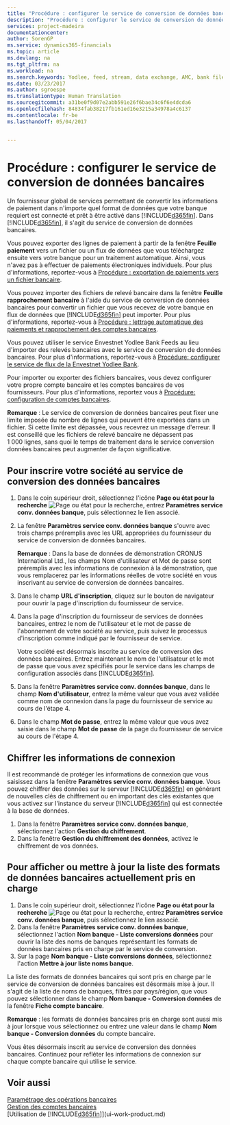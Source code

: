 ```yaml
---
title: "Procédure : configurer le service de conversion de données bancaires| Microsoft Docs"
description: "Procédure : configurer le service de conversion de données bancaires"
services: project-madeira
documentationcenter: 
author: SorenGP
ms.service: dynamics365-financials
ms.topic: article
ms.devlang: na
ms.tgt_pltfrm: na
ms.workload: na
ms.search.keywords: Yodlee, feed, stream, data exchange, AMC, bank file import, bank file export, re-export, bank transfer, AMC, bank data conversion service, funds transfer
ms.date: 03/23/2017
ms.author: sgroespe
ms.translationtype: Human Translation
ms.sourcegitcommit: a31be0f9d07e2abb591e26f6bae34c6f6e4dcda6
ms.openlocfilehash: 84834fab38217fb161ed16e3215a34978a4c6137
ms.contentlocale: fr-be
ms.lasthandoff: 05/04/2017


---
```

# <a name="how-to-set-up-the-bank-data-conversion-service"></a>Procédure : configurer le service de conversion de données bancaires
Un fournisseur global de services permettant de convertir les informations de paiement dans n'importe quel format de données que votre banque requiert est connecté et prêt à être activé dans [!INCLUDE[d365fin](includes/d365fin_md.md)]. Dans [!INCLUDE[d365fin](includes/d365fin_md.md)], il s'agit du service de conversion de données bancaires.

Vous pouvez exporter des lignes de paiement à partir de la fenêtre **Feuille paiement** vers un fichier ou un flux de données que vous téléchargez ensuite vers votre banque pour un traitement automatique. Ainsi, vous n'avez pas à effectuer de paiements électroniques individuels. Pour plus d'informations, reportez-vous à [Procédure : exportation de paiements vers un fichier bancaire](payables-how-export-payments-bank-file.md).

Vous pouvez importer des fichiers de relevé bancaire dans la fenêtre **Feuille rapprochement bancaire** à l'aide du service de conversion de données bancaires pour convertir un fichier que vous recevez de votre banque en flux de données que [!INCLUDE[d365fin](includes/d365fin_md.md)] peut importer. Pour plus d'informations, reportez-vous à [Procédure : lettrage automatique des paiements et rapprochement des comptes bancaires](receivables-apply-payments-auto-reconcile-bank-accounts.md).

Vous pouvez utiliser le service Envestnet Yodlee Bank Feeds au lieu d'importer des relevés bancaires avec le service de conversion de données bancaires. Pour plus d'informations, reportez-vous à [Procédure: configurer le service de flux de la Envestnet Yodlee Bank](bank-how-setup-bank-statement-service.md).

Pour importer ou exporter des fichiers bancaires, vous devez configurer votre propre compte bancaire et les comptes bancaires de vos fournisseurs. Pour plus d'informations, reportez vous à [Procédure: configuration de comptes bancaires](bank-how-setup-bank-accounts.md).

**Remarque** : Le service de conversion de données bancaires peut fixer une limite imposée du nombre de lignes qui peuvent être exportées dans un fichier. Si cette limite est dépassée, vous recevrez un message d'erreur. Il est conseillé que les fichiers de relevé bancaire ne dépassent pas 1 000 lignes, sans quoi le temps de traitement dans le service conversion données bancaires peut augmenter de façon significative.

## <a name="to-sign-your-company-up-for-the-bank-data-conversion-service"></a>Pour inscrire votre société au service de conversion des données bancaires
1. Dans le coin supérieur droit, sélectionnez l'icône **Page ou état pour la recherche** ![Page ou état pour la recherche](media/ui-search/search_small.png "Icône Page ou état pour la recherche"), entrez **Paramètres service conv. données banque**, puis sélectionnez le lien associé.  
2. La fenêtre **Paramètres service conv. données banque** s'ouvre avec trois champs préremplis avec les URL appropriées du fournisseur du service de conversion de données bancaires.

    **Remarque** : Dans la base de données de démonstration CRONUS International Ltd., les champs Nom d'utilisateur et Mot de passe sont préremplis avec les informations de connexion à la démonstration, que vous remplacerez par les informations réelles de votre société en vous inscrivant au service de conversion de données bancaires.
3. Dans le champ **URL d'inscription**, cliquez sur le bouton de navigateur pour ouvrir la page d'inscription du fournisseur de service.  
4. Dans la page d'inscription du fournisseur de services de données bancaires, entrez le nom de l'utilisateur et le mot de passe de l'abonnement de votre société au service, puis suivez le processus d'inscription comme indiqué par le fournisseur de service.

    Votre société est désormais inscrite au service de conversion des données bancaires. Entrez maintenant le nom de l'utilisateur et le mot de passe que vous avez spécifiés pour le service dans les champs de configuration associés dans [!INCLUDE[d365fin](includes/d365fin_md.md)].
5. Dans la fenêtre **Paramètres service conv. données banque**, dans le champ **Nom d'utilisateur**, entrez la même valeur que vous avez validée comme nom de connexion dans la page du fournisseur de service au cours de l'étape 4.
6. Dans le champ **Mot de passe**, entrez la même valeur que vous avez saisie dans le champ **Mot de passe** de la page du fournisseur de service au cours de l'étape 4.

## <a name="to-encrypt-your-login-information"></a>Chiffrer les informations de connexion
Il est recommandé de protéger les informations de connexion que vous saisissez dans la fenêtre **Paramètres service conv. données banque**. Vous pouvez chiffrer des données sur le serveur [!INCLUDE[d365fin](includes/d365fin_md.md)] en générant de nouvelles clés de chiffrement ou en important des clés existantes que vous activez sur l'instance du serveur [!INCLUDE[d365fin](includes/d365fin_md.md)] qui est connectée à la base de données.

1. Dans la fenêtre **Paramètres service conv. données banque**, sélectionnez l'action **Gestion du chiffrement**.
2. Dans la fenêtre **Gestion du chiffrement des données**, activez le chiffrement de vos données.

## <a name="to-view-or-update-the-list-of-currently-supported-bank-data-formats"></a>Pour afficher ou mettre à jour la liste des formats de données bancaires actuellement pris en charge
1. Dans le coin supérieur droit, sélectionnez l'icône **Page ou état pour la recherche** ![Page ou état pour la recherche](media/ui-search/search_small.png "Icône Page ou état pour la recherche"), entrez **Paramètres service conv. données banque**, puis sélectionnez le lien associé.
2. Dans la fenêtre **Paramètres service conv. données banque**, sélectionnez l'action **Nom banque - Liste conversions données** pour ouvrir la liste des noms de banques représentant les formats de données bancaires pris en charge par le service de conversion.
3. Sur la page **Nom banque - Liste conversions données**, sélectionnez l'action **Mettre à jour liste noms banque**.

La liste des formats de données bancaires qui sont pris en charge par le service de conversion de données bancaires est désormais mise à jour. Il s'agit de la liste de noms de banques, filtrés par pays/région, que vous pouvez sélectionner dans le champ **Nom banque - Conversion données** de la fenêtre **Fiche compte bancaire**.

**Remarque** : les formats de données bancaires pris en charge sont aussi mis à jour lorsque vous sélectionnez ou entrez une valeur dans le champ **Nom banque - Conversion données** du compte bancaire.

Vous êtes désormais inscrit au service de conversion des données bancaires. Continuez pour refléter les informations de connexion sur chaque compte bancaire qui utilise le service.

## <a name="see-also"></a>Voir aussi
[Paramétrage des opérations bancaires](bank-setup-banking.md)  
[Gestion des comptes bancaires](bank-manage-bank-accounts.md)  
[Utilisation de [!INCLUDE[d365fin](includes/d365fin_md.md)]](ui-work-product.md)

